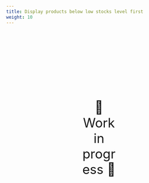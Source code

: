 ```yaml
---
title: Display products below low stocks level first
weight: 10
---
```

<div style="text-align: center; font-size:2.5em;margin: 200px;">🚧 Work in progress 🚧</div>
